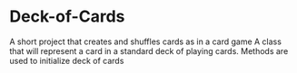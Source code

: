 # Deck-of-Cards
A short project that creates and shuffles cards as in a card game
A class that will represent a card in a standard deck of 
playing cards.  Methods are used to initialize deck of cards
